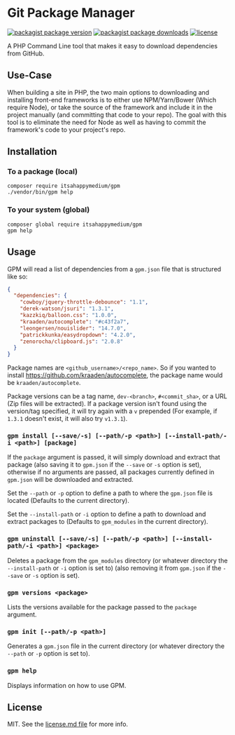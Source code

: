 # Git Package Manager

[![packagist package version](https://img.shields.io/packagist/v/itsahappymedium/gpm.svg?style=flat-square)](https://packagist.org/packages/itsahappymedium/gpm)
[![packagist package downloads](https://img.shields.io/packagist/dt/itsahappymedium/gpm.svg?style=flat-square)](https://packagist.org/packages/itsahappymedium/gpm)
[![license](https://img.shields.io/github/license/itsahappymedium/gpm.svg?style=flat-square)](license.md)

A PHP Command Line tool that makes it easy to download dependencies from GitHub.


## Use-Case

When building a site in PHP, the two main options to downloading and installing front-end frameworks is to either use NPM/Yarn/Bower (Which require Node), or take the source of the framework and include it in the project manually (and committing that code to your repo). The goal with this tool is to eliminate the need for Node as well as having to commit the framework's code to your project's repo.


## Installation

### To a package (local)

```
composer require itsahappymedium/gpm
./vendor/bin/gpm help
```

### To your system (global)

```
composer global require itsahappymedium/gpm
gpm help
```


## Usage

GPM will read a list of dependencies from a `gpm.json` file that is structured like so:

```json
{
  "dependencies": {
    "cowboy/jquery-throttle-debounce": "1.1",
    "derek-watson/jsuri": "1.3.1",
    "kazzkiq/balloon.css": "1.0.0",
    "kraaden/autocomplete": "#c43f2a7",
    "leongersen/nouislider": "14.7.0",
    "patrickkunka/easydropdown": "4.2.0",
    "zenorocha/clipboard.js": "2.0.8"
  }
}
```

Package names are `<github_username>/<repo_name>`. So if you wanted to install https://github.com/kraaden/autocomplete, the package name would be `kraaden/autocomplete`.

Package versions can be a tag name, `dev-<branch>`, `#<commit_sha>`, or a URL (Zip files will be extracted). If a package version isn't found using the version/tag specified, it will try again with a `v` prepended (For example, if `1.3.1` doesn't exist, it will also try `v1.3.1`).


### `gpm install [--save/-s] [--path/-p <path>] [--install-path/-i <path>] [package]`

If the `package` argument is passed, it will simply download and extract that package (also saving it to `gpm.json` if the `--save` or `-s` option is set), otherwise if no arguments are passed, all packages currently defined in `gpm.json` will be downloaded and extracted.

Set the `--path` or `-p` option to define a path to where the `gpm.json` file is located (Defaults to the current directory).

Set the `--install-path` or `-i` option to define a path to download and extract packages to (Defaults to `gpm_modules` in the current directory).


### `gpm uninstall [--save/-s] [--path/-p <path>] [--install-path/-i <path>] <package>`

Deletes a package from the `gpm_modules` directory (or whatever directory the `--install-path` or `-i` option is set to) (also removing it from `gpm.json` if the `--save` or `-s` option is set).


### `gpm versions <package>`

Lists the versions available for the package passed to the `package` argument.


### `gpm init [--path/-p <path>]`

Generates a `gpm.json` file in the current directory (or whatever directory the `--path` or `-p` option is set to).


### `gpm help`

Displays information on how to use GPM.


## License

MIT. See the [license.md file](license.md) for more info.
